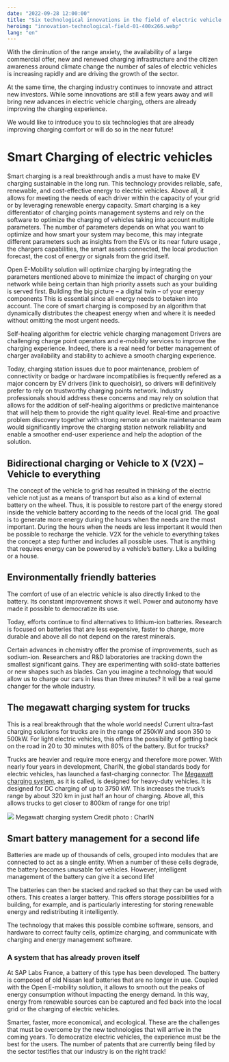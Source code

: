 ```yaml
---
date: "2022-09-28 12:00:00"
title: "Six technological innovations in the field of electric vehicle charging"
heroimg: "innovation-technological-field-01-400x266.webp"
lang: "en"
---
```


With the diminution of the range anxiety, the availability of a large commercial offer, new and renewed charging infrastructure and the citizen awareness around climate change the number of sales of electric vehicles is increasing rapidly and are driving the growth of the sector.

At the same time, the charging industry continues to innovate and attract new investors. While some innovations are still a few years away and will bring new advances in electric vehicle charging, others are already improving the charging experience.

We would like to introduce you to six technologies that are already improving charging comfort or will do so in the near future!

# Smart Charging of electric vehicles
Smart charging is a real breakthrough andis a must have to make EV charging sustainable in the long run. This technology provides reliable, safe, renewable, and cost-effective energy to electric vehicles. Above all, it allows for meeting the needs of each driver within the capacity of your grid or by leveraging renewable energy capacity. Smart charging is a key differentiator of charging points management systems and rely on the software to optimize the charging of vehicles taking into account multiple parameters. The number of parameters depends on what you want to optimize and how smart your system may become, this may integrate different parameters such as insights from the EVs or its near future usage , the chargers capabilities, the smart assets connected, the local production forecast, the cost of energy or signals from the grid itself.

Open E-Mobility solution will optimize charging by integrating the parameters mentioned above to minimize the impact of charging on your network while being certain than high priority assets such as your building is served first. Building the big picture – a digital twin – of your energy components This is essential since all energy needs to betaken into account. The core of smart charging is composed by an algorithm that dynamically distributes the cheapest energy when and where it is needed without omitting the most urgent needs.

Self-healing algorithm for electric vehicle charging management
Drivers are challenging charge point operators and e-mobility services to improve the charging experience. Indeed, there is a real need for better management of charger availability and stability to achieve a smooth charging experience.

Today, charging station issues due to poor maintenance, problem of connectivity or badge or hardware incompatibilies is frequently refered as a major concern by EV drivers  (link to quechoisir), so drivers will definitively prefer to rely on trustworthy charging points network. Industry professionals should address these concerns and may rely on solution that allows for the addition of self-healing algorithms or predictive maintenance that will help them to provide the right quality level. Real-time and proactive problem discovery together with strong remote an onsite maintenance team would significantly improve the charging station network reliability and enable a smoother  end-user experience and help the adoption of the solution.

## Bidirectional charging or Vehicle to X (V2X) – Vehicle to everything
The concept of the vehicle to grid has resulted in thinking of the electric vehicle not just as a means of transport but also as a kind of external battery on the wheel. Thus, it is possible to restore part of the energy stored inside the vehicle battery according to the needs of the local grid. The goal is to generate more energy during the hours when the needs are the most important.  During the hours when the needs are less important it would then be possible to recharge the vehicle. V2X for the vehicle to everything takes the concept a step further and includes all possible uses. That is anything that requires energy can be powered by a vehicle’s battery. Like a building or a house.

## Environmentally friendly batteries
The comfort of use of an electric vehicle is also directly linked to the battery. Its constant improvement shows it well. Power and autonomy have made it possible to democratize its use.

Today, efforts continue to find alternatives to lithium-ion batteries. Research is focused on batteries that are less expensive, faster to charge, more durable and above all do not depend on the rarest minerals.

Certain advances in chemistry offer the promise of improvements, such as sodium-ion. Researchers and R&D laboratories are tracking down the smallest significant gains. They are experimenting with solid-state batteries or new shapes such as blades. Can you imagine a technology that would allow us to charge our cars in less than three minutes? It will be a real game changer for the whole industry.

## The megawatt charging system for trucks
This is a real breakthrough that the whole world needs! Current ultra-fast charging solutions for trucks are in the range of 250kW and soon 350 to 500kW. For light electric vehicles, this offers the possibility of getting back on the road in 20 to 30 minutes with 80% of the battery. But for trucks?

Trucks are heavier and require more energy and therefore more power. With nearly four years in development, CharIN, the global standards body for electric vehicles, has launched a fast-charging connector. The [Megawatt charging system](https://www.charin.global/technology/mcs/), as it is called, is designed for heavy-duty vehicles. It is designed for DC charging of up to 3750 kW. This increases the truck’s range by about 320 km in just half an hour of charging.  Above all, this allows trucks to get closer to 800km of range for one trip!

![](*<?=$rbase?>*/img/megawatt-system-charin-394x263.webp)
Megawatt charging system
Credit photo : CharIN

## Smart battery management for a second life
Batteries are made up of thousands of cells, grouped into modules that are connected to act as a single entity. When a number of these cells degrade, the battery becomes unusable for vehicles. However, intelligent management of the battery can give it a second life!

The batteries can then be stacked and racked so that they can be used with others. This creates a larger battery. This offers storage possibilities for a building, for example, and is particularly interesting for storing renewable energy and redistributing it intelligently.

The technology that makes this possible combine software, sensors, and hardware to correct faulty cells, optimize charging, and communicate with charging and energy management software.

### A system that has already proven itself
At SAP Labs France, a battery of this type has been developed. The battery is composed of old Nissan leaf batteries that are no longer in use. Coupled with the Open E-mobility solution, it allows to smooth out the peaks of energy consumption without impacting the energy demand. In this way, energy from renewable sources can be captured and fed back into the local grid or the charging of electric vehicles.

Smarter, faster, more economical, and ecological. These are the challenges that must be overcome by the new technologies that will arrive in the coming years. To democratize electric vehicles, the experience must be the best for the users. The number of patents that are currently being filed by the sector testifies that our industry is on the right track!

